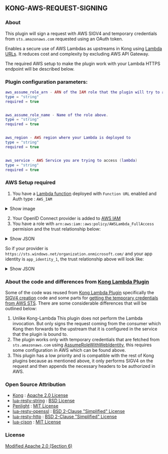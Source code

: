 ## KONG-AWS-REQUEST-SIGNING

### About

This plugin will sign a request with AWS SIGV4 and temporary credentials from `sts.amazonaws.com` requested using an OAuth token.

Enables a secure use of AWS Lambdas as upstreams in Kong using [Lambda URLs](https://aws.amazon.com/blogs/aws/announcing-aws-lambda-function-urls-built-in-https-endpoints-for-single-function-microservices/).
It reduces cost and complexity by excluding AWS API Gateway.

The required AWS setup to make the plugin work with your Lambda HTTPS endpoint will be described below. 


### Plugin configuration parameters:

```lua
aws_assume_role_arn - ARN of the IAM role that the plugin will try to assume
type = "string"
required = true


aws_assume_role_name - Name of the role above.
type = "string"
required = true


aws_region - AWS region where your Lambda is deployed to
type = "string"
required = true


aws_service - AWS Service you are trying to access (lambda)
type = "string"
required = true
```

### AWS Setup required
1. You have a [Lambda function](https://eu-west-1.console.aws.amazon.com/lambda/home?region=eu-west-1#) deployed with `Function URL` enabled and Auth type : `AWS_IAM`

<details>
<summary>Show image</summary>
<br>

![Lambda example](https://user-images.githubusercontent.com/29011940/183050407-553a5ea9-f746-4baa-8b41-3a88b852ec4b.png)
</details>

2. Your OpenID Connect provider is added to [AWS IAM](https://us-east-1.console.aws.amazon.com/iamv2/home?region=us-east-1#/identity_providers)
3. You have a role with  `arn:aws:iam::aws:policy/AWSLambda_FullAccess` permision and the trust relationship below:
   
<details>
<summary>Show JSON</summary>
<br>


```json
{
    "Version": "2012-10-17",
    "Statement": [
        {
            "Effect": "Allow",
            "Principal": {
                "Federated": "${arn_of_the_open_id_connect_provider_step_1}"
            },
            "Action": "sts:AssumeRoleWithWebIdentity",
            "Condition": {
                "StringEquals": {
                    "${the_open_id_connect_provider_step_1}:aud": "${audience_of_the_lambda_given_by_your_open_id_provider}"
                }
            }
        }
    ]
}
```
</details>

So if your provider is `https://sts.windows.net/organization.onmicrosoft.com/` and your app identity is `app_identity_1`, the trust relationship above will look like:

<details>
<summary>Show JSON</summary>
<br>

```json
{
    "Version": "2012-10-17",
    "Statement": [
        {
            "Effect": "Allow",
            "Principal": {
                "Federated": "arn:aws:iam::300000000000:oidc-provider/sts.windows.net/organization.onmicrosoft.com/"
            },
            "Action": "sts:AssumeRoleWithWebIdentity",
            "Condition": {
                "StringEquals": {
                    "sts.windows.net/organization.onmicrosoft.com/:aud": "app_identity_1"
                }
            }
        }
    ]
}
```
</details>

### About the code and differences from [Kong Lambda Plugin](https://github.com/Kong/kong/blob/master/kong/plugins/aws-lambda)
Some of the code was reused from [Kong Lambda Plugin](https://github.com/Kong/kong/blob/master/kong/plugins/aws-lambda) specifically the [SIGV4 creation](https://github.com/Kong/kong/blob/master/kong/plugins/aws-lambda/v4.lua) code and some parts for [getting the temporary credentials from AWS STS](https://github.com/Kong/kong/blob/master/kong/plugins/aws-lambda/iam-sts-credentials.lua). There are some considerable differences that will be outlined below:

1. Unlike Kong-Lambda This plugin does not perform the Lambda invocation. But only signs the request coming from the consumer which Kong then forwards to the upstream that it is configured in the service that the plugin is bound to.
2. The plugin works only with temporary credentials that are fetched from `sts.amazonaws.com` using [AssumeRoleWithWebIdentity](https://docs.aws.amazon.com/STS/latest/APIReference/API_AssumeRoleWithWebIdentity.html#API_AssumeRoleWithWebIdentity_RequestParameters), this requires some configuration in AWS which can be found above.
3. This plugin has a low priority and is compatible with the rest of Kong plugins because as mentioned above, it only performs SIGV4 on the request and then appends the necessary headers to be authorized in AWS.


### Open Source Attribution
* [Kong](https://github.com/Kong/kong) : [Apache 2.0 License](https://github.com/Kong/kong/blob/master/LICENSE)
* [lua-resty-string](https://github.com/openresty/lua-resty-string) : [BSD License](https://github.com/openresty/lua-resty-string#copyright-and-license)
* [Penlight](https://github.com/lunarmodules/Penlight) : [MIT License](https://github.com/lunarmodules/Penlight/blob/master/LICENSE.md)
* [lua-resty-openssl](https://github.com/fffonion/lua-resty-openssl) : [BSD 2-Clause "Simplified" License](https://github.com/fffonion/lua-resty-openssl/blob/master/LICENSE)
* [lua-resty-http](https://github.com/ledgetech/lua-resty-http) : [BSD 2-Clause "Simplified" License ](https://github.com/ledgetech/lua-resty-http/blob/master/LICENSE)
* [lua-cjson](https://github.com/mpx/lua-cjson) : [MIT License](https://github.com/mpx/lua-cjson/blob/master/LICENSE)

### License 
[Modified Apache 2.0 (Section 6)](https://github.com/LEGO/kong-aws-request-signing/blob/main/LICENSE)
